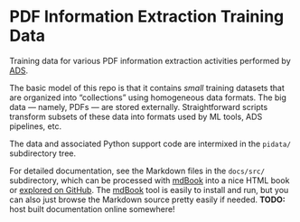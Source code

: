 # PDF Information Extraction Training Data

Training data for various PDF information extraction activities performed by
[ADS].

[ADS]: https://ui.adsabs.harvard.edu/

The basic model of this repo is that it contains *small* training datasets that
are organized into “collections” using homogeneous data formats. The big data —
namely, PDFs — are stored externally. Straightforward scripts transform subsets
of these data into formats used by ML tools, ADS pipelines, etc.

The data and associated Python support code are intermixed in the `pidata/`
subdirectory tree.

For detailed documentation, see the Markdown files in the `docs/src/`
subdirectory, which can be processed with [mdBook] into a nice HTML book or
[explored on GitHub][1]. The [mdBook] tool is easily to install and run, but you
can also just browse the Markdown source pretty easily if needed. **TODO:** host
built documentation online somewhere!

[mdBook]: https://rust-lang.github.io/mdBook/
[1]: https://github.com/adsabs/pdfie-training-data/blob/main/docs/src/SUMMARY.md
